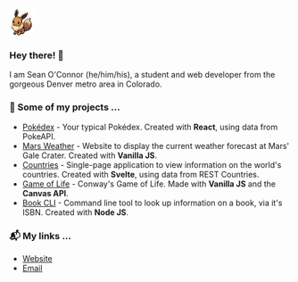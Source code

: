 ![](https://github.com/PokeAPI/sprites/blob/f301664fbbce6ccbe09f9561287e05653379f870/sprites/pokemon/versions/generation-v/black-white/animated/133.gif?raw=true)

### Hey there! 👋

I am Sean O'Connor (he/him/his), a student and web developer from the gorgeous Denver metro area in Colorado.

### 🔭 Some of my projects ...

- [Pokédex](https://github.com/seaneoo/pokedex) - Your typical Pokédex. Created with **React**, using data from PokeAPI.
- [Mars Weather](https://seaneoo.github.io/mars-weather/) - Website to display the current weather forecast at Mars' Gale Crater. Created with **Vanilla JS**.
- [Countries](https://github.com/seaneoo/countries) - Single-page application to view information on the world's countries. Created with **Svelte**, using data from REST Countries.
- [Game of Life](https://github.com/seaneoo/game-of-life) - Conway's Game of Life. Made with **Vanilla JS** and the **Canvas API**.
- [Book CLI](https://github.com/seaneoo/book-cli/) - Command line tool to look up information on a book, via it's ISBN. Created with **Node JS**.

### 📬 My links ...

- [Website](https://seano.dev/)
- [Email](mailto:&#115;&#111;&#64;&#115;&#101;&#97;&#110;&#111;&#46;&#100;&#101;&#118;)
